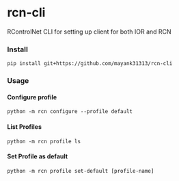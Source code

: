 # rcn-cli

RControlNet CLI for setting up client for both IOR and RCN

### Install

    pip install git+https://github.com/mayank31313/rcn-cli

### Usage

#### Configure profile

    python -m rcn configure --profile default
    
#### List Profiles

    python -m rcn profile ls
    
#### Set Profile as default

    python -m rcn profile set-default [profile-name]